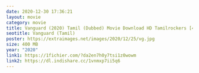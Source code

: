 ```yaml
---
date: 2020-12-30 17:36:21
layout: movie
category: movie
title: Vanguard (2020) Tamil (Dubbed) Movie Download HD Tamilrockers [400MB]
seotitle: Vanguard (Tamil)
poster: https://extraimages.net/images/2020/12/25/vg.jpg
size: 400 MB
year: "2020"
link1: https://1fichier.com/?da2en7h0y7tsi1z0wowm
link2: https://dl.indishare.cc/1vnmxp7ii5q6
---
```

